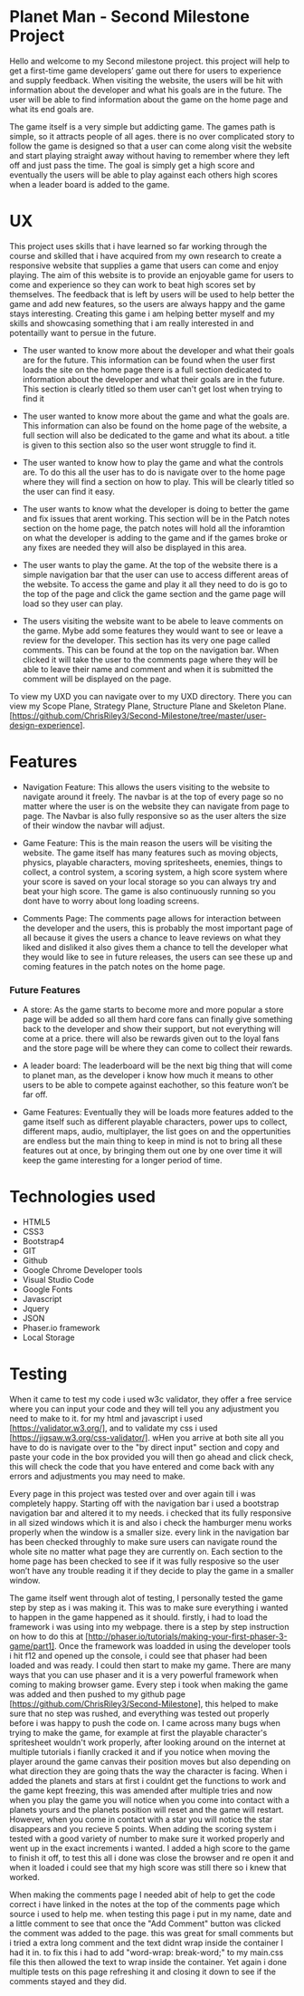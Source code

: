 # Planet Man - Second Milestone Project

Hello and welcome to my Second milestone project. this project will help to get a first-time game developers’ game out there for users to experience and supply feedback. When visiting the website, the users will be hit with information about the developer and what his goals are in the future. The user will be able to find information about the game on the home page and what its end goals are.

The game itself is a very simple but addicting game. The games path is simple, so it attracts people of all ages. there is no over complicated story to follow the game is designed so that a user can come along visit the website and start playing straight away without having to remember where they left off and just pass the time. The goal is simply get a high score and eventually the users will be able to play against each others high scores when a leader board is added to the game.

# UX

This project uses skills that i have learned so far working through the course and skilled that i have acquired from my own research to create a responsive website that supplies a game that users can come and enjoy playing. The aim of this website is to provide an enjoyable game for users to come and experience so they can work to beat high scores set by themselves. The feedback that is left by users will be used to help better the game and add new features, so the users are always happy and the game stays interesting. Creating this game i am helping better myself and my skills and showcasing something that i am really interested in and potentailly want to persue in the future.

* The user wanted to know more about the developer and what their goals are for the future. This information can be found when the user first loads the site on the home page there is a full section dedicated to information about the developer and what their goals are in the future. This section is clearly titled so them user can't get lost when trying to find it

* The user wanted to know more about the game and what the goals are. This information can also be found on the home page of the website, a full section will also be dedicated to the game and what its about. a title is given to this section also so the user wont struggle to find it.

* The user wanted to know how to play the game and what the controls are. To do this all the user has to do is navigate over to the home page where they will find a section on how to play. This will be clearly titled so the user can find it easy.

* The user wants to know what the developer is doing to better the game and fix issues that arent working. This section will be in the Patch notes section on the home page, the patch notes will hold all the inforamtion on what the developer is adding to the game and if the games broke or any fixes are needed they will also be displayed in this area.

* The user wants to play the game. At the top of the website there is a simple navigation bar that the user can use to access different areas of the website. To access the game and play it all they need to do is go to the top of the page and click the game section and the game page will load so they user can play.

* The users visiting the website want to be abele to leave comments on the game. Mybe add some features they would want to see or leave a review for the developer. This section has its very one page called comments. This can be found at the top on the navigation bar. When clicked it will take the user to the comments page where they will be able to leave their name and comment and when it is submitted the comment will be displayed on the page. 

To view my UXD you can navigate over to my UXD directory. There you can view my Scope Plane, Strategy Plane, Structure Plane and Skeleton Plane. [https://github.com/ChrisRiley3/Second-Milestone/tree/master/user-design-experience].

# Features

* Navigation Feature: This allows the users visiting to the website to navigate around it freely. The navbar is at the top of every page so no matter where the user is on the website they can navigate from page to page. The Navbar is also fully responsive so as the user alters the size of their window the navbar will adjust. 

* Game Feature: This is the main reason the users will be visiting the website. The game itself has many features such as moving objects, physics, playable characters, moving spritesheets, enemies, things to collect, a control system, a scoring system, a high score system where your score is saved on your local storage so you can always try and beat your high score. The game is also continuously running so you dont have to worry about long loading screens.

* Comments Page: The comments page allows for interaction between the developer and the users, this is probably the most important page of all because it gives the users a chance to leave reviews on what they liked and disliked it also gives them a chance to tell the developer what they would like to see in future releases, the users can see these up and coming features in the patch notes on the home page.

### Future Features

* A store: As the game starts to become more and more popular a store page will be added so all them hard core fans can finally give something back to the developer and show their support, but not everything will come at a price. there will also be rewards given out to the loyal fans and the store page will be where they can come to collect their rewards. 

* A leader board: The leaderboard will be the next big thing that will come to planet man, as the developer i know how much it means to other users to be able to compete against eachother, so this feature won’t be far off.

* Game Features: Eventually they will be loads more features added to the game itself such as different playable characters, power ups to collect, different maps, audio, multiplayer, the list goes on and the oppertunities are endless but the main thing to keep in mind is not to bring all these features out at once, by bringing them out one by one over time it will keep the game interesting for a longer period of time. 
 
# Technologies used 

* HTML5
* CSS3
* Bootstrap4
* GIT
* Github
* Google Chrome Developer tools 
* Visual Studio Code
* Google Fonts
* Javascript 
* Jquery 
* JSON
* Phaser.io framework
* Local Storage

# Testing 

When it came to test my code i used w3c validator, they offer a free service where you can input your code and they will tell you any adjustment you need to make to it. for my html and javascript i used [https://validator.w3.org/], and to validate my css i used [https://jigsaw.w3.org/css-validator/]. wHen you arrive at both site all you have to do is navigate over to the "by direct input" section and copy and paste your code in the box provided you will then go ahead and click check, this will check the code that you have entered and come back with any errors and adjustments you may need to make. 

Every page in this project was tested over and over again till i was completely happy. Starting off with the navigation bar i used a bootstrap navigation bar and altered it to my needs. i checked that its fully responsive in all sized windows which it is and also i check the hamburger menu works properly when the window is a smaller size. every link in the navigation bar has been checked throughly to make sure users can navigate round the whole site no matter what page they are currently on. Each section to the home page has been checked to see if it was fully resposive so the user won’t have any trouble reading it if they decide to play the game in a smaller window. 

The game itself went through alot of testing, I personally tested the game step by step as i was making it. This was to make sure everything i wanted to happen in the game happened as it should. firstly, i had to load the framework i was using into my webpage. there is a step by step instruction on how to do this at [http://phaser.io/tutorials/making-your-first-phaser-3-game/part1]. Once the framework was loadded in using the developer tools i hit f12 and opened up the console, i could see that phaser had been loaded and was ready. I could then start to make my game. There are many ways that you can use phaser and it is a very powerful framework when coming to making browser game. Every step i took when making the game was added and then pushed to my github page [https://github.com/ChrisRiley3/Second-Milestone], this helped to make sure that no step was rushed, and everything was tested out properly before i was happy to push the code on. I came across many bugs when trying to make the game, for example at first the playable character's spritesheet wouldn't work properly, after looking around on the internet at multiple tutorials i fianlly cracked it and if you notice when moving the player around the game canvas their position moves but also depending on what direction they are going thats the way the character is facing. When i added the planets and stars at first i couldnt get the functions to work and the game kept freezing, this was amended after multiple tries and now when you play the game you will notice when you come into contact with a planets yours and the planets position will reset and the game will restart. However, when you come in contact with a star you will notice the star disappears and you recieve 5 points. When adding the scoring system i tested with a good variety of number to make sure it worked properly and went up in the exact increments i wanted. I added a high score to the game to finish it off, to test this all i done was close the browser and re open it and when it loaded i could see that my high score was still there so i knew that worked.

When making the comments page I needed abit of help to get the code correct i have linked in the notes at the top of the comments page which source i used to help me. when testing this page i put in my name, date and a little comment to see that once the "Add Comment" button was clicked the comment was added to the page. this was great for small comments but i tried a extra long comment and the text didnt wrap inside the container I had it in. to fix this i had to add "word-wrap: break-word;" to my main.css file this then allowed the text to wrap inside the container. Yet again i done multiple tests on this page refreshing it and closing it down to see if the comments stayed and they did.



